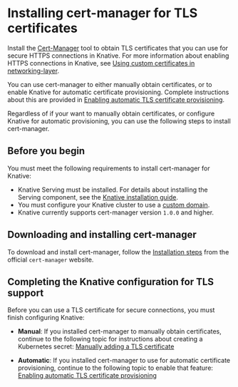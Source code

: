 # Installing cert-manager for TLS certificates

Install the [Cert-Manager](https://github.com/jetstack/cert-manager) tool to
obtain TLS certificates that you can use for secure HTTPS connections in
Knative. For more information about enabling HTTPS connections in Knative, see
[Using custom certificates in networking-layer](../serving/encryption/using-certificates-in-networking-layer.md).

You can use cert-manager to either manually obtain certificates, or to enable
Knative for automatic certificate provisioning. Complete instructions about this are provided in
[Enabling automatic TLS certificate provisioning](../serving/encryption/enabling-automatic-tls-certificate-provisioning.md).

Regardless of if your want to manually obtain certificates, or configure Knative
for automatic provisioning, you can use the following steps to install
cert-manager.

## Before you begin

You must meet the following requirements to install cert-manager for Knative:

- Knative Serving must be installed. For details about installing the Serving
  component, see the [Knative installation guide](yaml-install/serving/install-serving-with-yaml.md).
- You must configure your Knative cluster to use a
  [custom domain](../serving/using-a-custom-domain.md).
- Knative currently supports cert-manager version `1.0.0` and higher.

## Downloading and installing cert-manager

To download and install cert-manager, follow the [Installation steps](https://cert-manager.io/docs/installation/kubernetes/) from the official `cert-manager` website.

## Completing the Knative configuration for TLS support

Before you can use a TLS certificate for secure connections, you must finish
configuring Knative:

- **Manual**: If you installed cert-manager to manually obtain certificates,
  continue to the following topic for instructions about creating a Kubernetes
  secret:
  [Manually adding a TLS certificate](../serving/encryption/using-certificates-in-networking-layer.md#manually-adding-a-tls-certificate)

- **Automatic**: If you installed cert-manager to use for automatic certificate
  provisioning, continue to the following topic to enable that feature:
  [Enabling automatic TLS certificate provisioning](../serving/encryption/enabling-automatic-tls-certificate-provisioning.md)
